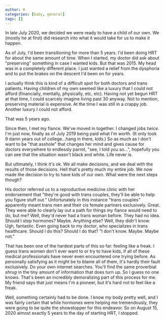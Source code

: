 ```yaml
---
author: H
categories: [baby, general]
tags: []
---
```

In late July 2020, we decided we were ready to have a child of our own. We (mostly he at first) did research into what it would take for us to make it happen.

As of July, I'd been transitioning for more than 5 years. I'd been doing HRT for about the same amount of time. When I started, my doctor did ask about "preserving" something in case I wanted kids. But that was 2015. My head was in a completely different place. I just wanted a relief from the dysphoria and to put the brakes on the descent I'd been on for years.

I actually think this is kind of a difficult spot for both doctors and trans patients. Having children of my own seemed like a luxury that I could not afford (financially, mentally, physically, etc, etc). Having not yet begun HRT at that time, I could scarcely imagine living past 30 anyway. Not to mention, preserving material is expensive. At the time I was still in a crappy job. Another luxury I could not afford.

That was 5 years ago.

<!--more-->

Since then, I met my fiance. We've moved in together. I changed jobs _twice_. I'm just now, finally as of July 2019 being paid what I'm worth. (It only took 9 damn years out of college...hang in there, kids.) So as much as I don't want to be "that asshole" that changes her mind and gives cause for doctors everywhere to endlessly parrot, "see, I told you so...", hopefully you can see that the situation wasn't black and white. Life never is.

But ultimately, I think it's ok. We all make decisions, and we deal with the results of those decisions. Hell that's pretty much my entire job. We now made the decision to try to have kids of our own. What were the next steps though?

His doctor referred us to a reproductive medicine clinic with her endorsement that "they're good with trans couples, they'll be able to help you figure stuff out." Unfortunately in this instance "trans couples" apparently meant trans men and their cis female partners exclusively. Great. They were able to clearly lay out a path for things my fiance would need to do, but me? Well, they'd never had a trans woman before. They had no idea. Should I stop hormones? Maybe. Anything else? Well, they didn't know. Ugh, fantastic. Even going back to my doctor, who specializes in trans healthcare. Should I do this? Should I do that? "I don't know. Maybe. Maybe not."

That has been one of the hardest parts of this so far: feeling like a freak. I guess trans women don't ever want to or try to have kids, if all of these medical professionals have never even encountered one trying before. As personally satisfying as it might be to blame all of them, it's hardly their fault exclusively. Do your own internet searches. You'll find the same proverbial _shrug_ in the tiny amount of information that does turn up. So I guess no one knows. That's been an incredibly demoralizing part of this process for me. My friend says that just means I'm a pioneer, but it's hard not to feel like a freak.

Well, something certainly had to be done. I know my body pretty well, and I was fairly certain that while hormones were helping me tremendously, they were going to be quite the showstopper for this endeavor. So on August 15, 2020 almost exactly 5 years to the day of starting HRT, I stopped.